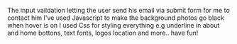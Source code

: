 The input vaildation letting the user send his email via submit form for me to contact him
I've used Javascript to make the background photos go black when hover is on
I used Css for styling everything e.g underline in about and home bottons, text fonts, logos location and more..
have fun! 